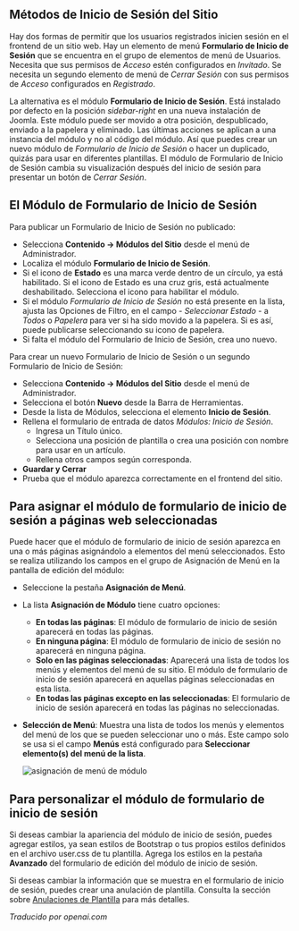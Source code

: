 <!-- Filename: Enabling_the_Login_Form_module / Display title: Formulario de Inicio de Sesión  -->

## Métodos de Inicio de Sesión del Sitio

Hay dos formas de permitir que los usuarios registrados inicien sesión en el frontend de un sitio web. Hay un elemento de menú **Formulario de Inicio de Sesión** que se encuentra en el grupo de elementos de menú de Usuarios. Necesita que sus permisos de *Acceso* estén configurados en *Invitado*. Se necesita un segundo elemento de menú de *Cerrar Sesión* con sus permisos de *Acceso* configurados en *Registrado*.

La alternativa es el módulo **Formulario de Inicio de Sesión**. Está instalado por defecto en la posición *sidebar-right* en una nueva instalación de Joomla. Este módulo puede ser movido a otra posición, despublicado, enviado a la papelera y eliminado. Las últimas acciones se aplican a una instancia del módulo y no al código del módulo. Así que puedes crear un nuevo módulo de *Formulario de Inicio de Sesión* o hacer un duplicado, quizás para usar en diferentes plantillas. El módulo de Formulario de Inicio de Sesión cambia su visualización después del inicio de sesión para presentar un botón de *Cerrar Sesión*.

## El Módulo de Formulario de Inicio de Sesión

Para publicar un Formulario de Inicio de Sesión no publicado:

* Selecciona **Contenido → Módulos del Sitio** desde el menú de Administrador.
* Localiza el módulo **Formulario de Inicio de Sesión**.
* Si el icono de **Estado** es una marca verde dentro de un círculo, ya está habilitado. Si el icono de Estado es una cruz gris, está actualmente deshabilitado. Selecciona el icono para habilitar el módulo.
* Si el módulo *Formulario de Inicio de Sesión* no está presente en la lista, ajusta las Opciones de Filtro, en el campo *- Seleccionar Estado -* a *Todos* o *Papelera* para ver si ha sido movido a la papelera. Si es así, puede publicarse seleccionando su icono de papelera.
* Si falta el módulo del Formulario de Inicio de Sesión, crea uno nuevo.

Para crear un nuevo Formulario de Inicio de Sesión o un segundo Formulario de Inicio de Sesión:

* Selecciona **Contenido → Módulos del Sitio** desde el menú de Administrador.
* Selecciona el botón **Nuevo** desde la Barra de Herramientas.
* Desde la lista de Módulos, selecciona el elemento **Inicio de Sesión**.
* Rellena el formulario de entrada de datos *Módulos: Inicio de Sesión*.
  - Ingresa un Título único.
  - Selecciona una posición de plantilla o crea una posición con nombre para usar en un artículo.
  - Rellena otros campos según corresponda.
* **Guardar y Cerrar**
* Prueba que el módulo aparezca correctamente en el frontend del sitio.

## Para asignar el módulo de formulario de inicio de sesión a páginas web seleccionadas

Puede hacer que el módulo de formulario de inicio de sesión aparezca en una o más páginas asignándolo a elementos del menú seleccionados. Esto se realiza utilizando los campos en el grupo de Asignación de Menú en la pantalla de edición del módulo:

- Seleccione la pestaña **Asignación de Menú**.
- La lista **Asignación de Módulo** tiene cuatro opciones:
  - **En todas las páginas**: El módulo de formulario de inicio de sesión aparecerá en todas las páginas.
  - **En ninguna página**: El módulo de formulario de inicio de sesión no aparecerá en ninguna página.
  - **Solo en las páginas seleccionadas**: Aparecerá una lista de todos los menús y elementos del menú de su
    sitio. El módulo de formulario de inicio de sesión aparecerá en aquellas páginas seleccionadas
    en esta lista.
  - **En todas las páginas excepto en las seleccionadas**: El formulario de inicio de sesión aparecerá en todas
    las páginas no seleccionadas.
- **Selección de Menú**: Muestra una lista de todos los menús y elementos del menú de los que
  se pueden seleccionar uno o más. Este campo solo se usa si el
  campo **Menús** está configurado para **Seleccionar elemento(s) del menú de la lista**.

  ![asignación de menú de módulo](../../../en/images/modules/modules-login-menu-assignment.png)

## Para personalizar el módulo de formulario de inicio de sesión

Si deseas cambiar la apariencia del módulo de inicio de sesión, puedes agregar estilos, ya sean estilos de Bootstrap o tus propios estilos definidos en el archivo user.css de tu plantilla. Agrega los estilos en la pestaña **Avanzado** del formulario de edición del módulo de inicio de sesión.

Si deseas cambiar la información que se muestra en el formulario de inicio de sesión, puedes crear una anulación de plantilla. Consulta la sección sobre [Anulaciones de Plantilla](jdocmanual?article=user/templates/template-overrides) para más detalles.

*Traducido por openai.com*


